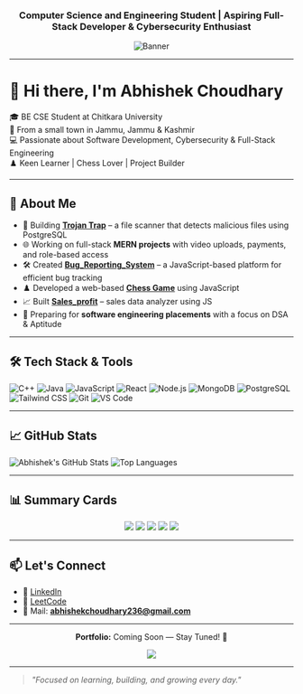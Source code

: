<h3 align="center">Computer Science and Engineering Student | Aspiring Full-Stack Developer & Cybersecurity Enthusiast</h3>

<p align="center">
  <img src="https://user-images.githubusercontent.com/74038190/240304586-d48893bd-0757-481c-8d7e-ba3e163feae7.png" alt="Banner"/>
</p>

---

# 👋 Hi there, I'm Abhishek Choudhary

🎓 BE CSE Student at Chitkara University  
📍 From a small town in Jammu, Jammu & Kashmir  
💻 Passionate about Software Development, Cybersecurity & Full-Stack Engineering  
♟️ Keen Learner | Chess Lover | Project Builder

---

## 🚀 About Me

- 🔐 Building **[Trojan Trap](https://github.com/harshjatt007/Trojan-Trap)** – a file scanner that detects malicious files using PostgreSQL
- 🌐 Working on full-stack **MERN projects** with video uploads, payments, and role-based access
- 🛠️ Created **[Bug_Reporting_System](https://github.com/harshjatt007/Bug_Reporting_System)** – a JavaScript-based platform for efficient bug tracking
- ♟️ Developed a web-based **[Chess Game](https://github.com/harshjatt007/chess)** using JavaScript
- 📈 Built **[Sales_profit](https://github.com/harshjatt007/Sales_profit)** – sales data analyzer using JS
- 💬 Preparing for **software engineering placements** with a focus on DSA & Aptitude

---

## 🛠️ Tech Stack & Tools

![C++](https://img.shields.io/badge/-C++-00599C?style=flat-square&logo=c%2B%2B)
![Java](https://img.shields.io/badge/-Java-007396?style=flat-square&logo=java)
![JavaScript](https://img.shields.io/badge/-JavaScript-F7DF1E?style=flat-square&logo=javascript&logoColor=black)
![React](https://img.shields.io/badge/-React-61DAFB?style=flat-square&logo=react&logoColor=black)
![Node.js](https://img.shields.io/badge/-Node.js-339933?style=flat-square&logo=node.js)
![MongoDB](https://img.shields.io/badge/-MongoDB-47A248?style=flat-square&logo=mongodb)
![PostgreSQL](https://img.shields.io/badge/-PostgreSQL-336791?style=flat-square&logo=postgresql)
![Tailwind CSS](https://img.shields.io/badge/-TailwindCSS-38B2AC?style=flat-square&logo=tailwind-css)
![Git](https://img.shields.io/badge/-Git-F05032?style=flat-square&logo=git)
![VS Code](https://img.shields.io/badge/-VS%20Code-007ACC?style=flat-square&logo=visual-studio-code)

---

## 📈 GitHub Stats

![Abhishek's GitHub Stats](https://github-readme-stats.vercel.app/api?username=harshjatt007&show_icons=true&theme=radical)
![Top Languages](https://github-readme-stats.vercel.app/api/top-langs/?username=harshjatt007&layout=compact&theme=radical)

---

## 📊 Summary Cards

<div align="center">
  <img src="http://github-profile-summary-cards.vercel.app/api/cards/profile-details?username=harshjatt007&theme=aura" />
  <img src="http://github-profile-summary-cards.vercel.app/api/cards/repos-per-language?username=harshjatt007&theme=aura" />
  <img src="http://github-profile-summary-cards.vercel.app/api/cards/most-commit-language?username=harshjatt007&theme=aura" />
  <img src="http://github-profile-summary-cards.vercel.app/api/cards/stats?username=harshjatt007&theme=aura" />
  <img src="http://github-profile-summary-cards.vercel.app/api/cards/productive-time?username=harshjatt007&theme=aura&utcOffset=5.5" />
</div>

---

## 📫 Let's Connect

- 💼 [LinkedIn](https://www.linkedin.com/in/abhishek-choudhary-0a349a262)  
- 🧠 [LeetCode](https://leetcode.com/u/Abhishek_0761/)  
- 💬 Mail: **abhishekchoudhary236@gmail.com**

---

<p align="center">
  <b>Portfolio:</b> Coming Soon — Stay Tuned! 🚀
</p>

<p align="center">
  <a href="https://visitcount.itsvg.in">
    <img src="https://visitcount.itsvg.in/api?id=harshjatt007&label=Profile%20Views&pretty=true" />
  </a>
</p>

---

> *"Focused on learning, building, and growing every day."*
